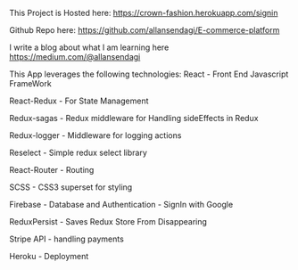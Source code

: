 This Project is Hosted here: https://crown-fashion.herokuapp.com/signin

Github Repo here: https://github.com/allansendagi/E-commerce-platform

I write a blog about what I am learning here https://medium.com/@allansendagi

This App leverages the following technologies: 
React - Front End Javascript FrameWork

React-Redux - For State Management

Redux-sagas - Redux middleware for Handling sideEffects in Redux

Redux-logger - Middleware for logging actions

Reselect - Simple redux select library

React-Router - Routing 

SCSS - CSS3 superset for styling 

Firebase - Database and Authentication - SignIn with Google

ReduxPersist - Saves Redux Store From Disappearing

Stripe API - handling payments

Heroku - Deployment
